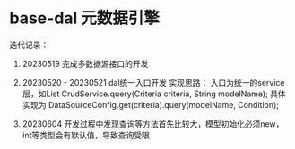# base-dal 元数据引擎

迭代记录：
1. 20230519
完成多数据源接口的开发
2. 20230520 - 20230521
dal统一入口开发
实现思路：
入口为统一的service层，如List<CommonObjData> CrudService.query(Criteria criteria, String modelName);
具体实现为 DataSourceConfig.get(criteria).query(modelName, Condition);

3. 20230604
开发过程中发现查询等方法首先比较大，模型初始化必须new，int等类型会有默认值，导致查询受限